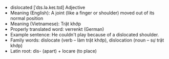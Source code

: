 - dislocated	[ˈdɪs.lə.keɪ.tɪd]	Adjective
- Meaning (English): A joint (like a finger or shoulder) moved out of its normal position
- Meaning (Vietnamese): Trật khớp
- Properly translated word: verrenkt (German)
- Example sentence: He couldn't play because of a dislocated shoulder.
- Family words: dislocate (verb – làm trật khớp), dislocation (noun – sự trật khớp)	
- Latin root: dis- (apart) + locare (to place)